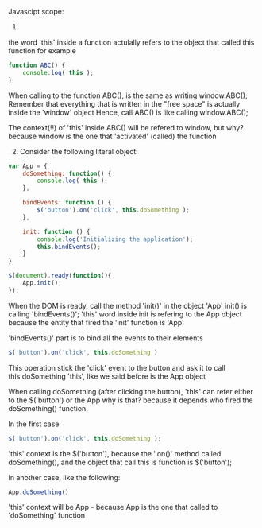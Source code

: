 Javascipt scope:

1.
the word 'this' inside a function actulally refers to the object that called this function
for example

```javascript
function ABC() {
    console.log( this );
}
```

When calling to the function ABC(), is the same as writing window.ABC();
Remember that everything that is written in the "free space" is actually inside the 'window' object
Hence, call ABC() is like calling window.ABC();

The context(!!) of 'this' inside ABC() will be refered to window, but why?
because window is the one that 'activated' (called) the function


2. Consider the following literal object:

```javascript
var App = {
    doSomething: function() {
        console.log( this );
    },

    bindEvents: function () {
        $('button').on('click', this.doSomething );
    },

    init: function () {
        console.log('Initializing the application');
        this.bindEvents();
    }
}

$(document).ready(function(){
    App.init();
});
```

When the DOM is ready, call the method 'init()' in the object 'App'
init() is calling 'bindEvents()';
'this' word inside init is refering to the App object because the entity that fired
the 'init' function is 'App'

'bindEvents()' part is to bind all the events to their elements

```javascript
$('button').on('click', this.doSomething )
```

This operation stick the 'click' event to the button and ask it to call this.doSomething
'this', like we said before is the App object

When calling doSomething (after clicking the button), 'this' can refer either to the $('button') or the App
why is that? because it depends who fired the doSomething() function.

In the first case
```javascript
$('button').on('click', this.doSomething );
```
'this' context is the $('button'), because the '.on()' method called doSomething(), and the object that
call this is function is $('button');

In another case, like the following:
```javascript
App.doSomething()
```
'this' context will be App - because App is the one that called to 'doSomething' function